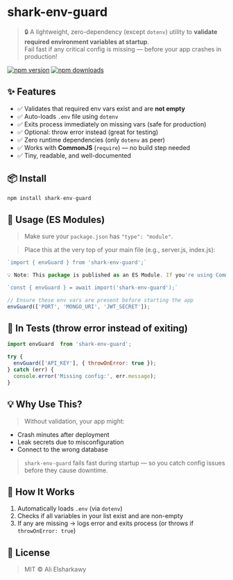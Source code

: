 # shark-env-guard

> 🔒 A lightweight, zero-dependency (except `dotenv`) utility to **validate required environment variables at startup**.  
> Fail fast if any critical config is missing — before your app crashes in production!

[![npm version](https://img.shields.io/npm/v/shark-env-guard.svg?style=flat)](https://www.npmjs.com/package/shark-env-guard)
[![npm downloads](https://img.shields.io/npm/dm/shark-env-guard.svg)](https://www.npmjs.com/package/shark-env-guard)

## ✨ Features

- ✅ Validates that required env vars exist and are **not empty**
- ✅ Auto-loads `.env` file using `dotenv`
- ✅ Exits process immediately on missing vars (safe for production)
- ✅ Optional: throw error instead (great for testing)
- ✅ Zero runtime dependencies (only `dotenv` as peer)
- ✅ Works with **CommonJS** (`require`) — no build step needed
- ✅ Tiny, readable, and well-documented

## 📦 Install

```js
npm install shark-env-guard
```

## 🚀 Usage (ES Modules)
> Make sure your `package.json` has `"type": "module"`.

> Place this at the very top of your main file (e.g., server.js, index.js):
```js
`import { envGuard } from 'shark-env-guard';`

💡 Note: This package is published as an ES Module. If you're using CommonJS (require), you'll need to use dynamic import:

`const { envGuard } = await import('shark-env-guard');`

// Ensure these env vars are present before starting the app
envGuard(['PORT', 'MONGO_URI', 'JWT_SECRET']);
```

## 🧪 In Tests (throw error instead of exiting)
```js
import envGuard  from 'shark-env-guard';

try {
  envGuard(['API_KEY'], { throwOnError: true });
} catch (err) {
  console.error('Missing config:', err.message);
}
```

## 💡 Why Use This?

> Without validation, your app might:

- Crash minutes after deployment
- Leak secrets due to misconfiguration
- Connect to the wrong database

> `shark-env-guard` fails fast during startup — so you catch config issues before they cause downtime.

## 📁 How It Works

1. Automatically loads `.env` (via `dotenv`)
2. Checks if all variables in your list exist and are non-empty
3. If any are missing → logs error and exits process (or throws if `throwOnError: true`)


## 📜 License

> MIT © Ali Elsharkawy

